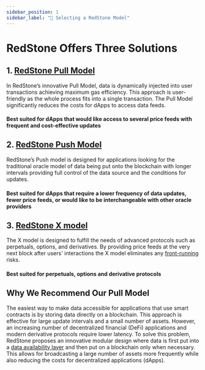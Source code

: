 ```yaml
---
sidebar_position: 1
sidebar_label: "👀 Selecting a RedStone Model"
---
```


# RedStone Offers Three Solutions

## 1. [RedStone Pull Model](./models/redstone-pull)

In RedStone’s innovative Pull Model, data is dynamically injected into user transactions achieving maximum gas efficiency. This approach is user-friendly as the whole process fits into a single transaction. The Pull Model significantly reduces the costs for dApps to access data feeds.

#### Best suited for dApps that would like access to several price feeds with frequent and cost-effective updates

## 2. [RedStone Push Model](./models/redstone-push)

RedStone’s Push model is designed for applications looking for the traditional oracle model of data being put onto the blockchain with longer intervals providing full control of the data source and the conditions for updates.

#### Best suited for dApps that require a lower frequency of data updates, fewer price feeds, or would like to be interchangeable with other oracle providers

## 3. [RedStone X model](./models/redstone-x)

The X model is designed to fulfill the needs of advanced protocols such as perpetuals, options, and derivatives. By providing price feeds at the very next block after users' interactions the X model eliminates any [front-running](https://hacken.io/discover/front-running/) risks.

#### Best suited for perpetuals, options and derivative protocols

## Why We Recommend Our Pull Model

The easiest way to make data accessible for applications that use smart contracts is by storing data directly on a blockchain. This approach is effective for large update intervals and a small number of assets. However, an increasing number of decentralized financial (DeFi) applications and modern derivative protocols require lower latency. To solve this problem, RedStone proposes an innovative modular design where data is first put into a [data availability layer](https://www.alchemy.com/overviews/data-availability-layer) and then put on a blockchain only when necessary. This allows for broadcasting a large number of assets more frequently while also reducing the costs for decentralized applications (dApps).
